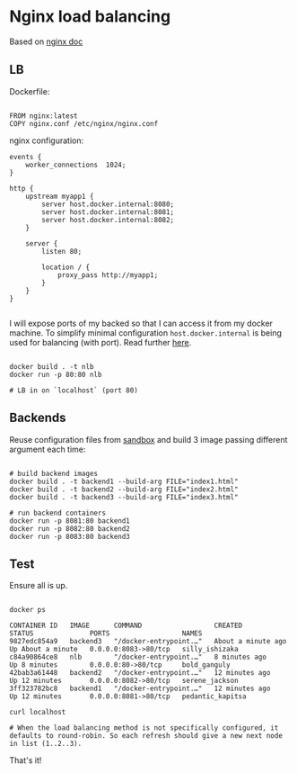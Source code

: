 # Nginx load balancing

Based on [nginx doc](http://nginx.org/en/docs/http/load_balancing.html)

## LB

Dockerfile:

```

FROM nginx:latest
COPY nginx.conf /etc/nginx/nginx.conf

```

nginx configuration:

```
events {
    worker_connections  1024;
}

http {
    upstream myapp1 {
        server host.docker.internal:8080;
        server host.docker.internal:8081;
        server host.docker.internal:8082;
    }

    server {
        listen 80;

        location / {
            proxy_pass http://myapp1;
        }
    }
}


```

I will expose ports of my backed so that I can access it from my docker machine. To simplify minimal configuration `host.docker.internal` is being used for balancing (with port). Read further [here](https://docs.docker.com/desktop/networking/#i-want-to-connect-from-a-container-to-a-service-on-the-host).

```

docker build . -t nlb 
docker run -p 80:80 nlb

# LB in on `localhost` (port 80)

```

## Backends

Reuse configuration files from [sandbox](sandbox/nginx-load-balancer/backend) and build 3 image passing different argument each time:

```

# build backend images
docker build . -t backend1 --build-arg FILE="index1.html"
docker build . -t backend2 --build-arg FILE="index2.html"
docker build . -t backend3 --build-arg FILE="index3.html"

# run backend containers
docker run -p 8081:80 backend1  
docker run -p 8082:80 backend2  
docker run -p 8083:80 backend3

```

## Test

Ensure all is up.

```

docker ps                   

CONTAINER ID   IMAGE      COMMAND                  CREATED              STATUS              PORTS                  NAMES
9827edc854a9   backend3   "/docker-entrypoint.…"   About a minute ago   Up About a minute   0.0.0.0:8083->80/tcp   silly_ishizaka
c84a90864ce8   nlb        "/docker-entrypoint.…"   8 minutes ago        Up 8 minutes        0.0.0.0:80->80/tcp     bold_ganguly
42bab3a61448   backend2   "/docker-entrypoint.…"   12 minutes ago       Up 12 minutes       0.0.0.0:8082->80/tcp   serene_jackson
3ff323782bc8   backend1   "/docker-entrypoint.…"   12 minutes ago       Up 12 minutes       0.0.0.0:8081->80/tcp   pedantic_kapitsa

curl localhost

# When the load balancing method is not specifically configured, it defaults to round-robin. So each refresh should give a new next node in list (1..2..3). 

```

That's it!